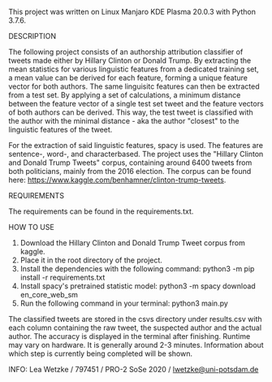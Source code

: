This project was written on Linux Manjaro KDE Plasma 20.0.3 with Python 3.7.6.

DESCRIPTION

The following project consists of an authorship attribution classifier of tweets made either by Hillary Clinton or Donald Trump. By extracting the mean statistics for various linguistic features from a dedicated training set, 
a mean value can be derived for each feature, forming a unique feature vector for both authors. The same linguisitc features can then be extracted from a test set. By applying a set of calculations, a minimum distance between the
feature vector of a single test set tweet and the feature vectors of both authors can be derived. This way, the test tweet is classified with the author with the minimal distance - aka the author "closest" to the linguistic features of the tweet.

For the extraction of said linguistic features, spacy is used. The features are sentence-, word-, and characterbased.
The project uses the "Hillary Clinton and Donald Trump Tweets"  corpus, containing around 6400 tweets from both politicians, mainly from the 2016 election.
The corpus can be found here: https://www.kaggle.com/benhamner/clinton-trump-tweets.


REQUIREMENTS

The requirements can be found in the requirements.txt.



HOW TO USE
1) Download the Hillary Clinton and Donald Trump Tweet corpus from kaggle.
2) Place it in the root directory of the project.
3) Install the dependencies with the following command: python3 -m pip install -r requirements.txt
4) Install spacy's pretrained statistic model: python3 -m spacy download en_core_web_sm
5) Run the following command in your terminal: python3 main.py

The classified tweets are stored in the csvs directory under results.csv with each column containing the raw tweet, the suspected author and the actual author. The accuracy is displayed in the terminal after finishing.
Runtime may vary on hardware. It is generally around 2-3 minutes. Information about which step is currently being completed will be shown.


INFO:
Lea Wetzke / 797451 / PRO-2 SoSe 2020 / lwetzke@uni-potsdam.de
